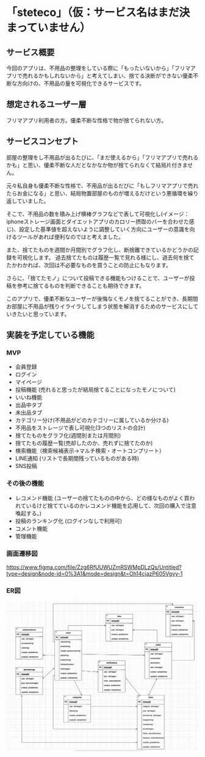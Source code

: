 # 「steteco」（仮：サービス名はまだ決まっていません）

## サービス概要
今回のアプリは、不用品の整理をしている際に「もったいないから」「フリマアプリで売れるかもしれないから」と考えてしまい、捨てる決断ができない優柔不断な方向けの、不用品の量を可視化できるサービスです。

## 想定されるユーザー層
フリマアプリ利用者の方。優柔不断な性格で物が捨てられない方。

## サービスコンセプト
部屋の整理をし不用品が出るたびに、「まだ使えるから」「フリマアプリで売れるかも」と思い、優柔不断な人だとなかなか物が捨てられなくて結局片付きません。

元々私自身も優柔不断な性格で、不用品が出るだびに「もしフリマアプリで売れたらお金になる」と思い、結局物置部屋のものが増えるだけという悪循環を繰り返していました。

そこで、不用品の数を積み上げ横棒グラフなどで表して可視化し(イメージ：iphoneストレージ画面とダイエットアプリのカロリー摂取のバーを合わせた感じ)、設定した基準値を超えないように調整していく方向にユーザーの意識を向けるツールがあれば便利なのではと考えました。

また、捨てたものを週間か月間別でグラフ化し、断捨離できているかどうかの記録を可視化します。
過去捨てたものは履歴一覧で見れる様にし、過去何を捨てたかわかれば、次回は不必要なものを買うことの防止にもなります。

さらに、「捨てたモノ」について投稿できる機能もつけることで、ユーザーが投稿を参考に捨てるものを判断できることも期待できます。

このアプリで、優柔不断なユーザーが後悔なくモノを捨てることができ、長期間お部屋に不用品が残りイライラしてしまう状態を解消するためのサービスにしていきたいと思っています。

## 実装を予定している機能
### MVP
* 会員登録
* ログイン
* マイページ
* 投稿機能 (売れると思ったが結局捨てることになったモノについて)
* いいね機能
* 出品中タブ
* 未出品タブ
* カテゴリー分け(不用品がどのカテゴリーに属しているか分ける)
* 不用品をストレージで表し可視化(3つのリストの合計)
* 捨てたものをグラフ化(週間別または月間別)
* 捨てたもの履歴一覧(売却したのか、売れずに捨てたのか)
* 検索機能（検索候補表示→マルチ検索・オートコンプリート）
* LINE通知 (リストで長期間残っているものがある時) 
* SNS投稿

### その後の機能
* レコメンド機能 (ユーザーの捨てたものの中から、どの様なものがよく買われているけど捨てているのかレコメンド機能を応用して、次回の購入で注意喚起する。)
* 投稿のランキング化 (ログインなしで利用可)
* コメント機能
* 管理機能

### 画面遷移図
https://www.figma.com/file/Zzg6RfUUWUZmRSWMpDLzQs/Untitled?type=design&node-id=0%3A1&mode=design&t=Oh14cjazP605Vgvy-1

### ER図
![](images/image231006-130158.png)